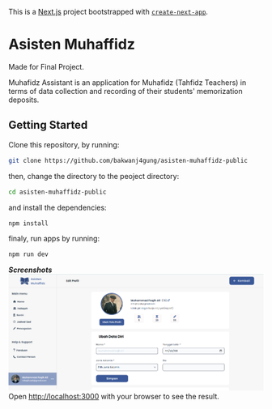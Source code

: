 This is a [Next.js](https://nextjs.org/) project bootstrapped with [`create-next-app`](https://github.com/vercel/next.js/tree/canary/packages/create-next-app).


# Asisten Muhaffidz

Made for Final Project. 

Muhafidz Assistant is an application for Muhafidz (Tahfidz Teachers) in terms of data collection and recording of their students' memorization deposits.

## Getting Started

Clone this repository, by running:
```bash
git clone https://github.com/bakwanj4gung/asisten-muhaffidz-public
```

then, change the directory to the peoject directory:
```bash
cd asisten-muhaffidz-public
```

and install the dependencies:
```bash
npm install
```

finaly, run apps by running:
```bash
npm run dev
```

***Screenshots***
<img src="https://github.com/bakwanj4gung/asisten-muhaffidz-public/blob/main/screenshoots/dashboard-edit-profile.png?raw=true" alt="edit profile">
Open [http://localhost:3000](http://localhost:3000) with your browser to see the result.
